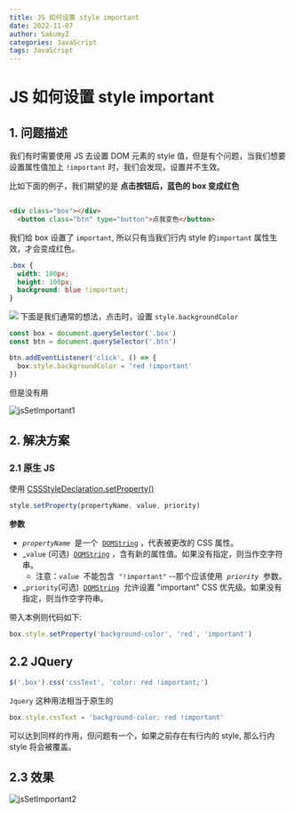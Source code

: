 ```yaml
---
title: JS 如何设置 style important
date: 2022-11-07
author: SakumyZ
categories: JavaScript
tags: JavaScript
---
```


# JS 如何设置 style important

## 1. 问题描述

我们有时需要使用 JS 去设置 DOM 元素的 style 值，但是有个问题，当我们想要设置属性值加上 `!important` 时，我们会发现，设置并不生效。

比如下面的例子，我们期望的是 **点击按钮后，蓝色的 box 变成红色**

```html
 
<div class="box"></div>
  <button class="btn" type="button">点我变色</button>
```

我们给 box 设置了 `important`, 所以只有当我们行内 style 的`important` 属性生效，才会变成红色。

```css
.box {
  width: 100px;
  height: 100px;
  background: blue !important;
}
```

![](https://images-1257722820.cos.ap-guangzhou.myqcloud.com/20221107225111.png)
下面是我们通常的想法，点击时，设置 `style.backgroundColor`

```js
const box = document.querySelector('.box')
const btn = document.querySelector('.btn')

btn.addEventListener('click', () => {
  box.style.backgroundColor = 'red !important'
})
```

但是没有用

![jsSetImportant1](https://images-1257722820.cos.ap-guangzhou.myqcloud.com/jsSetImportant1.gif)

## 2. 解决方案

### 2.1 原生 JS

使用 [CSSStyleDeclaration.setProperty()](https://developer.mozilla.org/zh-CN/docs/Web/API/CSSStyleDeclaration/setProperty)

```js
style.setProperty(propertyName, value, priority)
```

**参数**

- *`propertyName`*  是一个  [`DOMString`](https://developer.mozilla.org/zh-CN/docs/Web/JavaScript/Reference/Global_Objects/String) ，代表被更改的 CSS 属性。
- \_`value` (可选)  [`DOMString`](https://developer.mozilla.org/zh-CN/docs/Web/JavaScript/Reference/Global_Objects/String) ，含有新的属性值。如果没有指定，则当作空字符串。
  - 注意：*`value`*  不能包含  `"!important"` --那个应该使用  *`priority`*  参数。
- \_`priority`(可选)  [`DOMString`](https://developer.mozilla.org/zh-CN/docs/Web/JavaScript/Reference/Global_Objects/String)  允许设置 "important" CSS 优先级。如果没有指定，则当作空字符串。

带入本例则代码如下:

```js
box.style.setProperty('background-color', 'red', 'important')
```

## 2.2 JQuery

```js
$('.box').css('cssText', 'color: red !important;')
```

`Jquery` 这种用法相当于原生的

```js
box.style.cssText = 'background-color: red !important'
```

可以达到同样的作用，但问题有一个，如果之前存在有行内的 style, 那么行内 style 将会被覆盖。

## 2.3 效果

![jsSetImportant2](https://images-1257722820.cos.ap-guangzhou.myqcloud.com/jsSetImportant2.gif)
